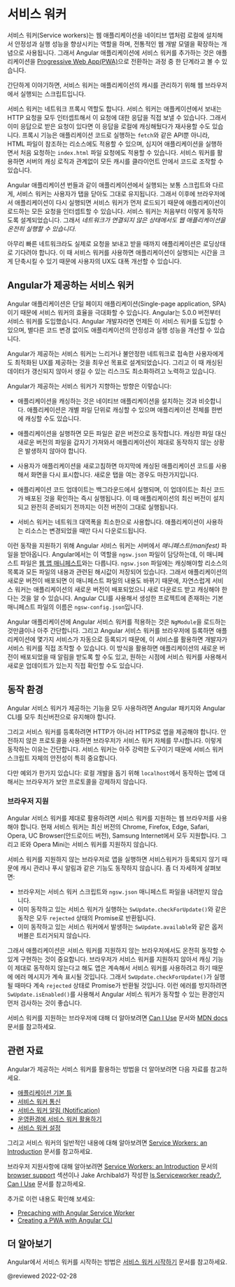 <!--
# Angular service worker introduction
-->
# 서비스 워커

<!--
Service workers augment the traditional web deployment model and empower applications to deliver a user experience with the reliability and performance on par with code that is written to run on your operating system and hardware.
Adding a service worker to an Angular application is one of the steps for turning an application into a [Progressive Web App](https://developers.google.com/web/progressive-web-apps) \(also known as a PWA\).

At its simplest, a service worker is a script that runs in the web browser and manages caching for an application.

Service workers function as a network proxy.
They intercept all outgoing HTTP requests made by the application and can choose how to respond to them.
For example, they can query a local cache and deliver a cached response if one is available.
Proxying isn't limited to requests made through programmatic APIs, such as `fetch`; it also includes resources referenced in HTML and even the initial request to `index.html`.
Service worker-based caching is thus completely programmable and doesn't rely on server-specified caching headers.

Unlike the other scripts that make up an application, such as the Angular application bundle, the service worker is preserved after the user closes the tab.
The next time that browser loads the application, the service worker loads first, and can intercept every request for resources to load the application.
If the service worker is designed to do so, it can *completely satisfy the loading of the application, without the need for the network*.

Even across a fast reliable network, round-trip delays can introduce significant latency when loading the application.
Using a service worker to reduce dependency on the network can significantly improve the user experience.
-->
서비스 워커\(Service workers\)는 웹 애플리케이션을 네이티브 앱처럼 로컬에 설치해서 안정성과 실행 성능을 향상시키는 역할을 하며, 전통적인 웹 개발 모델을 확장하는 개념으로 사용됩니다.
그래서 Angular 애플리케이션에 서비스 워커를 추가하는 것은 애플리케이션을 [Progressive Web App(PWA)](https://developers.google.com/web/progressive-web-apps/)으로 전환하는 과정 중 한 단계라고 볼 수 있습니다.

간단하게 이야기하면, 서비스 워커는 애플리케이션의 캐시를 관리하기 위해 웹 브라우저에서 실행되는 스크립트입니다.

서비스 워커는 네트워크 프록시 역할도 합니다.
서비스 워커는 애플케이션에서 보내는 HTTP 요청을 모두 인터셉트해서 이 요청에 대한 응답을 직접 보낼 수 있습니다.
그래서 이미 응답으로 받은 요청이 있다면 이 응답을 로컬에 캐싱해뒀다가 재사용할 수도 있습니다.
프록시 기능은 애플리케이션 코드로 실행하는 `fetch`와 같은 API뿐 아니라, HTML 파일이 참조하는 리소스에도 적용할 수 있으며, 심지어 애플리케이션을 실행하면서 처음 요청하는 `index.html` 파일 요청에도 적용할 수 있습니다.
서비스 워커를 활용하면 서버의 캐싱 로직과 관계없이 모든 캐시를 클라이언트 안에서 코드로 조작할 수 있습니다.

Angular 애플리케이션 번들과 같이 애플리케이션에서 실행되는 보통 스크립트와 다르게, 서비스 워커는 사용자가 탭을 닫아도 그대로 유지됩니다.
그래서 이후에 브라우저에서 애플리케이션이 다시 실행되면 서비스 워커가 먼저 로드되기 때문에 애플리케이션이 로드하는 모든 요청을 인터셉트할 수 있습니다.
서비스 워커는 처음부터 이렇게 동작하도록 설계되었습니다.
그래서 *네트워크가 연결되지 않은 상태에서도 웹 애플리케이션을 온전히 실행할 수 있습니다.*

아무리 빠른 네트워크라도 실제로 요청을 보내고 받을 때까지 애플리케이션은 로딩상태로 기다려야 합니다.
이 때 서비스 워커를 사용하면 애플리케이션이 실행되는 시간을 크게 단축시킬 수 있기 때문에 사용자의 UX도 대폭 개선할 수 있습니다.


<!--
## Service workers in Angular
-->
## Angular가 제공하는 서비스 워커

<!--
Angular applications, as single-page applications, are in a prime position to benefit from the advantages of service workers.
Starting with version 5.0.0, Angular ships with a service worker implementation.
Angular developers can take advantage of this service worker and benefit from the increased reliability and performance it provides, without needing to code against low-level APIs.

Angular's service worker is designed to optimize the end user experience of using an application over a slow or unreliable network connection, while also minimizing the risks of serving outdated content.

To achieve this, the Angular service worker follows these guidelines:

*   Caching an application is like installing a native application.
    The application is cached as one unit, and all files update together.

*   A running application continues to run with the same version of all files.
    It does not suddenly start receiving cached files from a newer version, which are likely incompatible.

*   When users refresh the application, they see the latest fully cached version.
    New tabs load the latest cached code.

*   Updates happen in the background, relatively quickly after changes are published.
    The previous version of the application is served until an update is installed and ready.

*   The service worker conserves bandwidth when possible.
    Resources are only downloaded if they've changed.

To support these behaviors, the Angular service worker loads a *manifest* file from the server.
The file, called `ngsw.json` \(not to be confused with the [web app manifest](https://developer.mozilla.org/docs/Web/Manifest)\), describes the resources to cache and includes hashes of every file's contents.
When an update to the application is deployed, the contents of the manifest change, informing the service worker that a new version of the application should be downloaded and cached.
This manifest is generated from a CLI-generated configuration file called `ngsw-config.json`.

Installing the Angular service worker is as straightforward as including an `NgModule`.
In addition to registering the Angular service worker with the browser, this also makes a few services available for injection which interact with the service worker and can be used to control it.
For example, an application can ask to be notified when a new update becomes available, or an application can ask the service worker to check the server for available updates.
-->
Angular 애플리케이션은 단일 페이지 애플리케이션\(Single-page application, SPA\)이기 때문에 서비스 워커의 효율을 극대화할 수 있습니다.
Angular는 5.0.0 버전부터 서비스 워커를 도입했습니다.
Angular 개발자라면 언제든 이 서비스 워커를 도입할 수 있으며, 별다른 코드 변경 없이도 애플리케이션의 안정성과 실행 성능을 개선할 수 있습니다.

Angular가 제공하는 서비스 워커는 느리거나 불안정한 네트워크로 접속한 사용자에게도 최적화된 UX를 제공하는 것을 최우선 목표로 설계되었습니다.
그리고 이 때 캐싱된 데이터가 갱신되지 않아서 생길 수 있는 리스크도 최소화하려고 노력하고 있습니다.

Angular가 제공하는 서비스 워커가 지향하는 방향은 이렇습니다:

*   애플리케이션을 캐싱하는 것은 네이티브 애플리케이션을 설치하는 것과 비슷합니다.
    애플리케이션은 개별 파일 단위로 캐싱할 수 있으며 애플리케이션 전체를 한번에 캐싱할 수도 있습니다.

*   애플리케이션을 실행하면 모든 파일은 같은 버전으로 동작합니다.
    캐싱한 파일 대신 새로운 버전의 파일을 갑자기 가져와서 애플리케이션이 제대로 동작하지 않는 상황은 발생하지 않아야 합니다.

*   사용자가 애플리케이션을 새로고침하면 마지막에 캐싱된 애플리케이션 코드를 사용해서 화면을 다시 표시합니다.
    새로운 탭을 여는 경우도 마찬가지입니다.

*   애플리케이션 코드 업데이트는 백그라운드에서 실행되며, 이 업데이트는 최신 코드가 배포된 것을 확인하는 즉시 실행됩니다.
    이 때 애플리케이션의 최신 버전이 설치되고 완전히 준비되기 전까지는 이전 버전이 그대로 실행됩니다.

*   서비스 워커는 네트워크 대역폭을 최소한으로 사용합니다.
    애플리케이션이 사용하는 리소스는 변경되었을 때만 다시 다운로드됩니다.

이런 동작을 지원하기 위해 Angular 서비스 워커는 서버에서 *매니페스트\(manifest\)* 파일을 받아옵니다.
Angular에서는 이 역할을 `ngsw.json` 파일이 담당하는데, 이 매니페스트 파일은 [웹 앱 매니페스트](https://developer.mozilla.org/docs/Web/Manifest)와는 다릅니다.
`ngsw.json` 파일에는 캐싱해야할 리소스의 목록과 모든 파일의 내용과 관련된 해시값이 저장되어 있습니다.
그래서 애플리케이션의 새로운 버전이 배포되면 이 매니페스트 파일의 내용도 바뀌기 때문에, 자연스럽게 서비스 워커는 애플리케이션의 새로운 버전이 배포되었으니 새로 다운로드 받고 캐싱해야 한다는 것을 알 수 있습니다.
Angular CLI를 사용해서 생성한 프로젝트에 존재하는 기본 매니페스트 파일의 이름은 `ngsw-config.json`입니다.

Angular 애플리케이션에 Angular 서비스 워커를 적용하는 것은 `NgModule`을 로드하는 것만큼이나 아주 간단합니다.
그리고 Angular 서비스 워커를 브라우저에 등록하면 애플리케이션에 몇가지 서비스가 자동으로 등록되기 때문에, 이 서비스를 활용하면 개발자가 서비스 워커를 직접 조작할 수 있습니다.
이 방식을 활용하면 애플리케이션의 새로운 버전이 배포되었을 때 알림을 받도록 할 수도 있고, 원하는 시점에 서비스 워커를 사용해서 새로운 업데이트가 있는지 직접 확인할 수도 있습니다.


<!--
## Prerequisites
-->
## 동작 환경

<!--
To make use of all the features of Angular service workers, use the latest versions of Angular and the Angular CLI.

For service workers to be registered, the application must be accessed over HTTPS, not HTTP.
Browsers ignore service workers on pages that are served over an insecure connection.
The reason is that service workers are quite powerful, so extra care is needed to ensure the service worker script has not been tampered with.

There is one exception to this rule: to make local development more straightforward, browsers do *not* require a secure connection when accessing an application on `localhost`.
-->
Angular 서비스 워커가 제공하는 기능을 모두 사용하려면 Angular 패키지와 Angular CLI를 모두 최신버전으로 유지해야 합니다.

그리고 서비스 워커를 등록하려면 HTTP가 아니라 HTTPS로 앱을 제공해야 합니다.
안전하지 않은 프로토콜을 사용하면 브라우저가 서비스 워커 자체를 무시합니다.
이렇게 동작하는 이유는 간단합니다.
서비스 워커는 아주 강력한 도구이기 때문에 서비스 워커 스크립트 자체의 안전성이 특히 중요합니다.

다만 예외가 한가지 있습니다: 로컬 개발을 돕기 위해 `localhost`에서 동작하는 앱에 대해서는 브라우저가 보안 프로토콜을 강제하지 않습니다.


<!--
### Browser support
-->
### 브라우저 지원

<!--
To benefit from the Angular service worker, your application must run in a web browser that supports service workers in general.
Currently, service workers are supported in the latest versions of Chrome, Firefox, Edge, Safari, Opera, UC Browser \(Android version\) and Samsung Internet.
Browsers like IE and Opera Mini do not support service workers.

If the user is accessing your application with a browser that does not support service workers, the service worker is not registered and related behavior such as offline cache management and push notifications does not happen.
More specifically:

*   The browser does not download the service worker script and the `ngsw.json` manifest file
*   Active attempts to interact with the service worker, such as calling `SwUpdate.checkForUpdate()`, return rejected promises
*   The observable events of related services, such as `SwUpdate.available`, are not triggered

It is highly recommended that you ensure that your application works even without service worker support in the browser.
Although an unsupported browser ignores service worker caching, it still reports errors if the application attempts to interact with the service worker.
For example, calling `SwUpdate.checkForUpdate()` returns rejected promises.
To avoid such an error, check whether the Angular service worker is enabled using `SwUpdate.isEnabled`.

To learn more about other browsers that are service worker ready, see the [Can I Use](https://caniuse.com/#feat=serviceworkers) page and [MDN docs](https://developer.mozilla.org/docs/Web/API/Service_Worker_API).
-->
Angular 서비스 워커를 제대로 활용하려면 서비스 워커를 지원하는 웹 브라우저를 사용해야 합니다.
현재 서비스 워커는 최신 버전의 Chrome, Firefox, Edge, Safari, Opera, UC Browser(안드로이드 버전), Samsung Internet에서 모두 지원합니다.
그리고 IE와 Opera Mini는 서비스 워커를 지원하지 않습니다.

서비스 워커를 지원하지 않는 브라우저로 앱을 실행하면 서비스워커가 등록되지 않기 때문에 캐시 관리나 푸시 알림과 같은 기능도 동작하지 않습니다.
좀 더 자세하게 살펴보면:

*   브라우저는 서비스 워커 스크립트와 `ngsw.json` 매니페스트 파일을 내려받지 않습니다.
*   이미 동작하고 있는 서비스 워커가 실행하는 `SwUpdate.checkForUpdate()`와 같은 동작은 모두 `rejected` 상태의 Promise로 반환됩니다.
*   이미 동작하고 있는 서비스 워커에서 발생하는 `SwUpdate.available`와 같은 옵저버블은 트리거되지 않습니다.

그래서 애플리케이션은 서비스 워커를 지원하지 않는 브라우저에서도 온전히 동작할 수 있게 구현하는 것이 중요합니다.
브라우저가 서비스 워커를 지원하지 않아서 캐싱 기능이 제대로 동작하지 않는다고 해도 앱은 계속해서 서비스 워커를 사용하려고 하기 때문에 에러 메시지가 계속 표시될 것입니다.
그래서 `SwUpdate.checkForUpdate()`가 실행될 때마다 계속 `rejected` 상태로 Promise가 반환될 것입니다.
이런 에러를 방지하려면 `SwUpdate.isEnabled()`를 사용해서 Angular 서비스 워커가 동작할 수 있는 환경인지 먼저 검사하는 것이 좋습니다.

서비스 워커를 지원하는 브라우저에 대해 더 알아보려면 [Can I Use](https://caniuse.com/#feat=serviceworker) 문서와 [MDN docs](https://developer.mozilla.org/docs/Web/API/Service_Worker_API) 문서를 참고하세요.


<!--
## Related resources
-->
## 관련 자료

<!--
The rest of the articles in this section specifically address the Angular implementation of service workers.

*   [App Shell](guide/app-shell)
*   [Service Worker Communication](guide/service-worker-communications)
*   [Service Worker Notifications](guide/service-worker-notifications)
*   [Service Worker in Production](guide/service-worker-devops)
*   [Service Worker Configuration](guide/service-worker-config)

For more information about service workers in general, see [Service Workers: an Introduction](https://developers.google.com/web/fundamentals/primers/service-workers).

For more information about browser support, see the [browser support](https://developers.google.com/web/fundamentals/primers/service-workers/#browser_support) section of [Service Workers: an Introduction](https://developers.google.com/web/fundamentals/primers/service-workers), Jake Archibald's [Is Serviceworker ready?](https://jakearchibald.github.io/isserviceworkerready), and [Can I Use](https://caniuse.com/serviceworkers).

For additional recommendations and examples, see:

*   [Precaching with Angular Service Worker](https://web.dev/precaching-with-the-angular-service-worker)
*   [Creating a PWA with Angular CLI](https://web.dev/creating-pwa-with-angular-cli)
-->
Angular가 제공하는 서비스 워커를 활용하는 방법을 더 알아보려면 다음 자료를 참고하세요.

*   [애플리케이션 기본 틀](guide/app-shell)
*   [서비스 워커 통신](guide/service-worker-communications)
*   [서비스 워커 알림 \(Notification\)](guide/service-worker-notifications)
*   [운영환경에 서비스 워커 활용하기](guide/service-worker-devops)
*   [서비스 워커 설정](guide/service-worker-config)

그리고 서비스 워커의 일반적인 내용에 대해 알아보려면 [Service Workers: an Introduction](https://developers.google.com/web/fundamentals/primers/service-workers) 문서를 참고하세요.

브라우저 지원사항에 대해 알아보려면 [Service Workers: an Introduction](https://developers.google.com/web/fundamentals/primers/service-workers) 문서의 [browser support](https://developers.google.com/web/fundamentals/primers/service-workers/#browser_support) 섹션이나 Jake Archibald가 작성한 [Is Serviceworker ready?](https://jakearchibald.github.io/isserviceworkerready), [Can I Use](https://caniuse.com/serviceworkers) 문서를 참고하세요.

추가로 이런 내용도 확인해 보세요:

*   [Precaching with Angular Service Worker](https://web.dev/precaching-with-the-angular-service-worker)
*   [Creating a PWA with Angular CLI](https://web.dev/creating-pwa-with-angular-cli)


<!--
## Next steps
-->
## 더 알아보기

<!--
To begin using Angular service workers, see [Getting Started with service workers](guide/service-worker-getting-started).
-->
Angular에서 서비스 워커를 시작하는 방법은 [서비스 워커 시작하기](guide/service-worker-getting-started) 문서를 참고하세요.


<!-- links -->

<!-- external links -->

<!-- end links -->

@reviewed 2022-02-28
